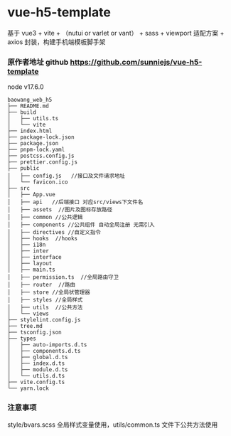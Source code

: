 # vue-h5-template

基于 vue3 + vite + （nutui or varlet or vant） + sass + viewport 适配方案 + axios 封装，构建手机端模板脚手架

### 原作者地址 github https://github.com/sunniejs/vue-h5-template

node v17.6.0

```
baowang_web_h5
├── README.md
├── build
│   ├── utils.ts
│   └── vite
├── index.html
├── package-lock.json
├── package.json
├── pnpm-lock.yaml
├── postcss.config.js
├── prettier.config.js
├── public
│   ├── config.js   //接口及文件请求地址
│   └── favicon.ico
├── src
│   ├── App.vue
│   ├── api   //后端接口 对应src/views下文件名
│   ├── assets  //图片及图标存放路径
│   ├── common //公共逻辑
│   ├── components //公共组件 自动全局注册 无需引入
│   ├── directives //自定义指令
│   ├── hooks  //hooks
│   ├── i18n
│   ├── inter
│   ├── interface
│   ├── layout
│   ├── main.ts
│   ├── permission.ts  //全局路由守卫
│   ├── router  //路由
│   ├── store //全局状管理器
│   ├── styles //全局样式
│   ├── utils  //公共方法
│   └── views
├── stylelint.config.js
├── tree.md
├── tsconfig.json
├── types
│   ├── auto-imports.d.ts
│   ├── components.d.ts
│   ├── global.d.ts
│   ├── index.d.ts
│   ├── module.d.ts
│   └── utils.d.ts
├── vite.config.ts
└── yarn.lock
```

### 注意事项

style/bvars.scss 全局样式变量使用，utils/common.ts 文件下公共方法使用
